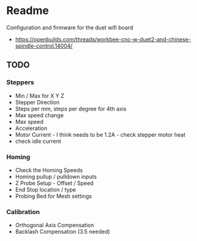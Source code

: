 # Readme

Configuration and firmware for the duet wifi board

  * https://openbuilds.com/threads/workbee-cnc-w-duet2-and-chinese-spindle-control.14004/


## TODO

### Steppers

  * Min / Max for X Y Z
  * Stepper Direction
  * Steps per mm, steps per degree for 4th axis
  * Max speed change
  * Max speed
  * Acceleration
  * Motor Current - I think needs to be 1.2A - check stepper motor heat
  * check idle current

### Homing

  * Check the Homing Speeds
  * Homing pullup / pulldown inputs
  * Z Probe Setup - Offset / Speed
  * End Stop location / type
  * Probing Bed for Mesh settings

### Calibration

  * Orthogonal Axis Compensation
  * Backlash Compensation (3.5 needed)

